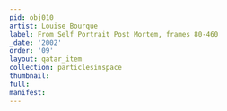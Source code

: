 ```yaml
---
pid: obj010
artist: Louise Bourque
label: From Self Portrait Post Mortem, frames 80-460
_date: '2002'
order: '09'
layout: qatar_item
collection: particlesinspace
thumbnail: 
full: 
manifest: 
---
```

